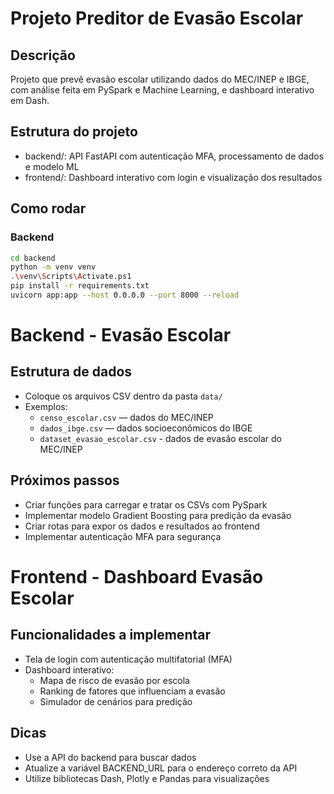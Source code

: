 # Projeto Preditor de Evasão Escolar

## Descrição

Projeto que prevê evasão escolar utilizando dados do MEC/INEP e IBGE,
com análise feita em PySpark e Machine Learning, e dashboard interativo em Dash.

## Estrutura do projeto

- backend/: API FastAPI com autenticação MFA, processamento de dados e modelo ML
- frontend/: Dashboard interativo com login e visualização dos resultados

## Como rodar

### Backend

```bash
cd backend
python -m venv venv
.\venv\Scripts\Activate.ps1
pip install -r requirements.txt
uvicorn app:app --host 0.0.0.0 --port 8000 --reload
```

# Backend - Evasão Escolar

## Estrutura de dados

- Coloque os arquivos CSV dentro da pasta `data/`
- Exemplos:
  - `censo_escolar.csv` — dados do MEC/INEP
  - `dados_ibge.csv` — dados socioeconômicos do IBGE
  - `dataset_evasao_escolar.csv` - dados de evasão escolar do MEC/INEP

## Próximos passos

- Criar funções para carregar e tratar os CSVs com PySpark
- Implementar modelo Gradient Boosting para predição da evasão
- Criar rotas para expor os dados e resultados ao frontend
- Implementar autenticação MFA para segurança

# Frontend - Dashboard Evasão Escolar

## Funcionalidades a implementar

- Tela de login com autenticação multifatorial (MFA)
- Dashboard interativo:
  - Mapa de risco de evasão por escola
  - Ranking de fatores que influenciam a evasão
  - Simulador de cenários para predição

## Dicas

- Use a API do backend para buscar dados
- Atualize a variável BACKEND_URL para o endereço correto da API
- Utilize bibliotecas Dash, Plotly e Pandas para visualizações